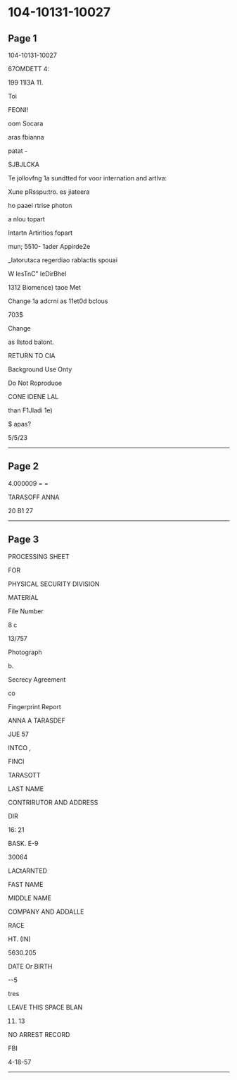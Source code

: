 # 104-10131-10027

## Page 1

104-10131-10027

67OMDETT 4:

199 11I3A 11.

Toi

FEONI!

oom Socara

aras fbianna

patat -

SJBJLCKA

Te jollovfng 1a sundtted for voor internation and artlva:

Xune pRsspu:tro. es jiateera

ho paaei rtrise photon

a nlou topart

Intartn Artiritios fopart

mun; 5510- 1ader Appirde2e

_Iatorutaca regerdiao rablactis spouai

W lesTnC" leDirBhel

1312 Biomence) taoe Met

Change 1a adcrni as 11et0d bclous

703$

Change

as Ilstod balont.

RETURN TO CIA

Background Use Onty

Do Not Roproduoe

CONE IDENE LAL

than F1Jladi 1e)

$ apas?

5/5/23

---

## Page 2

4.000009 = =

TARASOFF ANNA

20 B1 27

---

## Page 3

PROCESSING SHEET

FOR

PHYSICAL SECURITY DIVISION

MATERIAL

File Number

8 c

13/757

Photograph

b.

Secrecy Agreement

co

Fingerprint Report

ANNA A TARASDEF

JUE 57

INTCO ,

FINCI

TARASOTT

LAST NAME

CONTRIRUTOR AND ADDRESS

DIR

16: 21

BASK. E-9

30064

LACtARNTED

FAST NAME

MIDDLE NAME

COMPANY AND ADDALLE

RACE

HT. (IN)

5630.205

DATE Or BIRTH

--5

tres

LEAVE THIS SPACE BLAN

11. 13

NO ARREST RECORD

FBI

4-18-57

---

